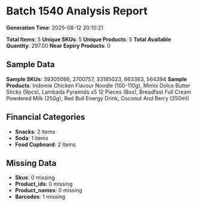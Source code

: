 # Batch 1540 Analysis Report

**Generation Time**: 2025-08-12 20:10:21

**Total Items**: 5
**Unique SKUs**: 5
**Unique Products**: 5
**Total Available Quantity**: 297.00
**Near Expiry Products**: 0

## Sample Data
**Sample SKUs**: 39305086, 2700757, 33185023, 663363, 564394
**Sample Products**: Indomie Chicken Flavour Noodle (100-110g), Mimix Dolce Butter Sticks (9pcs), Lambada Pyramids x5 12 Pieces (Box), Breadfast Full Cream Powdered Milk (250g), Red Bull Energy Drink, Coconut And Berry (250ml)

## Financial Categories
- **Snacks**: 2 items
- **Soda**: 1 items
- **Food Cupboard**: 2 items

## Missing Data
- **Skus**: 0 missing
- **Product_ids**: 0 missing
- **Product_names**: 0 missing
- **Barcodes**: 1 missing

